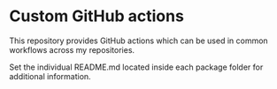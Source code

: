 # Custom GitHub actions

This repository provides GitHub actions which can be used in common workflows across my repositories.

Set the individual README.md located inside each package folder for additional information.